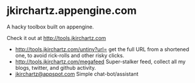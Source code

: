 jkirchartz.appengine.com
========================

A hacky toolbox built on appengine. 

Check it out at <http://tools.jkirchartz.com>

- <http://tools.jkirchartz.com/untiny?url=><shrunken url>
  get the full URL from a shortened one, to avoid rick-rolls and other
  risky clicks.
- <http://tools.jkirchartz.com/megafeed>
  Super-stalker feed, collect all my blogs, twitter, and github activity.
- jkirchartz@appspot.com
  Simple chat-bot/assistant
